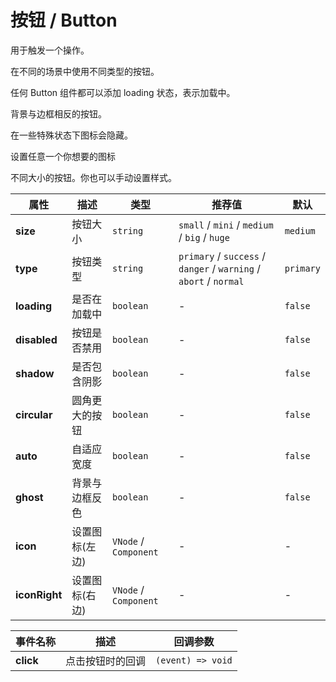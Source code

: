 # 按钮 / Button

用于触发一个操作。

<ex-code name="ex-button-basic">

</ex-code>

<ex-code name="ex-button-type">

在不同的场景中使用不同类型的按钮。

</ex-code>

<ex-code name="ex-button-loading">

任何 <g-code>Button</g-code> 组件都可以添加 <g-code>loading</g-code> 状态，表示加载中。

</ex-code>

<ex-code name="ex-button-status">

</ex-code>

<ex-code name="ex-button-ghost">

背景与边框相反的按钮。

</ex-code>

<ex-code name="ex-button-icon">

在一些特殊状态下图标会隐藏。

</ex-code>

<ex-code name="ex-button-custom-icon">

设置任意一个你想要的图标

</ex-code>

<ex-code name="ex-button-size">

不同大小的按钮。你也可以手动设置样式。

</ex-code>

<ex-footer>

| 属性          | 描述           | 类型                  | 推荐值                                                            | 默认      |
| ------------- | -------------- | --------------------- | ----------------------------------------------------------------- | --------- |
| **size**      | 按钮大小       | `string`              | `small` / `mini` / `medium` / `big` / `huge`                      | `medium`  |
| **type**      | 按钮类型       | `string`              | `primary` / `success` / `danger` / `warning` / `abort` / `normal` | `primary` |
| **loading**   | 是否在加载中   | `boolean`             | -                                                                 | `false`   |
| **disabled**  | 按钮是否禁用   | `boolean`             | -                                                                 | `false`   |
| **shadow**    | 是否包含阴影   | `boolean`             | -                                                                 | `false`   |
| **circular**  | 圆角更大的按钮 | `boolean`             | -                                                                 | `false`   |
| **auto**      | 自适应宽度     | `boolean`             | -                                                                 | `false`   |
| **ghost**     | 背景与边框反色 | `boolean`             | -                                                                 | `false`   |
| **icon**      | 设置图标(左边) | `VNode` / `Component` | -                                                                 | -         |
| **iconRight** | 设置图标(右边) | `VNode` / `Component` | -                                                                 | -         |

</ex-footer>

<ex-footer title="Events">

| 事件名称  | 描述             | 回调参数          |
| --------- | ---------------- | ----------------- |
| **click** | 点击按钮时的回调 | `(event) => void` |

</ex-footer>
